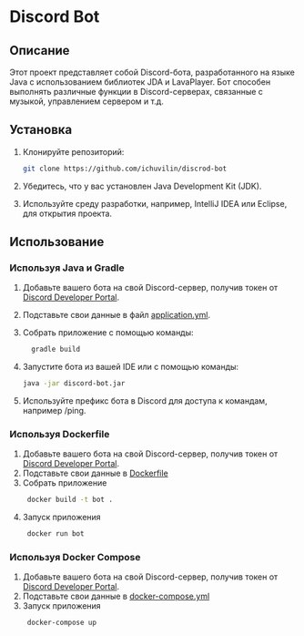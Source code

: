 # Discord Bot

## Описание

Этот проект представляет собой Discord-бота, разработанного на языке Java с использованием библиотек JDA и LavaPlayer.
Бот способен выполнять различные функции в Discord-серверах, связанные с музыкой, управлением сервером и т.д.

## Установка

1. Клонируйте репозиторий:

   ```bash
   git clone https://github.com/ichuvilin/discrod-bot
   ```
2. Убедитесь, что у вас установлен Java Development Kit (JDK).
3. Используйте среду разработки, например, IntelliJ IDEA или Eclipse, для открытия проекта.

## Использование

### Используя Java и Gradle

1. Добавьте вашего бота на свой Discord-сервер, получив токен
   от [Discord Developer Portal](https://discord.com/developers/applications).
2. Подставьте свои данные в файл [application.yml](src%2Fmain%2Fresources%2Fapplication.yml).
3. Собрать приложение с помощью команды:
   ```bash
     gradle build
   ```
4. Запустите бота из вашей IDE или с помощью команды:

   ```bash
   java -jar discord-bot.jar
   ```
5. Используйте префикс бота в Discord для доступа к командам, например /ping.

### Используя Dockerfile

1. Добавьте вашего бота на свой Discord-сервер, получив токен
   от [Discord Developer Portal](https://discord.com/developers/applications).
2. Подставьте свои данные в [Dockerfile](Dockerfile)
3. Собрать приложение
   ```bash
    docker build -t bot .
   ```
4. Запуск приложения
   ```bash
    docker run bot
   ```

### Используя Docker Compose

1. Добавьте вашего бота на свой Discord-сервер, получив токен
   от [Discord Developer Portal](https://discord.com/developers/applications).
2. Подставьте свои данные в [docker-compose.yml](docker-compose.yml)
3. Запуск приложения
   ```bash
    docker-compose up
   ```
